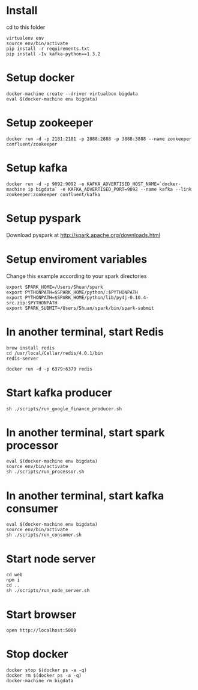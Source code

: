 # Install
cd to this folder
```
virtualenv env
source env/bin/activate
pip install -r requirements.txt
pip install -Iv kafka-python==1.3.2
```

# Setup docker
```
docker-machine create --driver virtualbox bigdata
eval $(docker-machine env bigdata)
```

# Setup zookeeper
```
docker run -d -p 2181:2181 -p 2888:2888 -p 3888:3888 --name zookeeper confluent/zookeeper
```

# Setup kafka
```
docker run -d -p 9092:9092 -e KAFKA_ADVERTISED_HOST_NAME=`docker-machine ip bigdata` -e KAFKA_ADVERTISED_PORT=9092 --name kafka --link zookeeper:zookeeper confluent/kafka
```

# Setup pyspark
Download pyspark at http://spark.apache.org/downloads.html

# Setup enviroment variables
Change this example according to your spark directories
```
export SPARK_HOME=/Users/Shuan/spark
export PYTHONPATH=$SPARK_HOME/python/:$PYTHONPATH
export PYTHONPATH=$SPARK_HOME/python/lib/py4j-0.10.4-src.zip:$PYTHONPATH
export SPARK_SUBMIT=/Users/Shuan/spark/bin/spark-submit
```
# In another terminal, start Redis
```
brew install redis
cd /usr/local/Cellar/redis/4.0.1/bin
redis-server

docker run -d -p 6379:6379 redis
```

# Start kafka producer
```
sh ./scripts/run_google_finance_producer.sh
```

# In another terminal, start spark processor
```
eval $(docker-machine env bigdata)
source env/bin/activate
sh ./scripts/run_processor.sh
```

# In another terminal, start kafka consumer
```
eval $(docker-machine env bigdata)
source env/bin/activate
sh ./scripts/run_consumer.sh
```

# Start node server
```
cd web
npm i
cd ..
sh ./scripts/run_node_server.sh
```

# Start browser
```
open http://localhost:5000
```
# Stop docker
```
docker stop $(docker ps -a -q)
docker rm $(docker ps -a -q)
docker-machine rm bigdata
```

